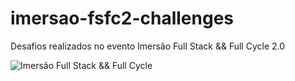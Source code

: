 # imersao-fsfc2-challenges
Desafios realizados no evento Imersão Full Stack && Full Cycle 2.0

![Imersão Full Stack && Full Cycle](https://events-fullcycle.s3.amazonaws.com/events-fullcycle/static/site/img/grupo_4417.png)
